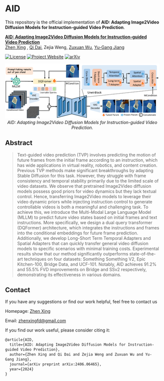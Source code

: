 # AID

This repository is the official implementation of **AID: Adapting Image2Video Diffusion Models for Instruction-guided Video Prediction**.

**[AID: Adapting Image2Video Diffusion Models for Instruction-guided Video Prediction](https://arxiv.org/abs/2406.06465)**
<br/>
[Zhen Xing](https://chenhsing.github.io/) , [Qi Dai](https://scholar.google.com/citations?user=NSJY12IAAAAJ), Zejia Weng, [Zuxuan Wu](https://zxwu.azurewebsites.net/), [Yu-Gang Jiang](https://scholar.google.com/citations?user=f3_FP8AAAAAJ&hl=zh-CN)
<br/>

[![License](https://img.shields.io/badge/License-Apache%202.0-blue.svg)](https://opensource.org/licenses/Apache-2.0) [![Project Website](https://img.shields.io/badge/Project-Website-orange)](https://chenhsing.github.io/AID/) [![arXiv](https://img.shields.io/badge/arXiv-2406.06465-b31b1b.svg)](https://arxiv.org/abs/2406.06465)

<p align="center">
<img src="pipeline.png" width="1080px"/>  
<br>
<em>AID: Adapting Image2Video Diffusion Models for Instruction-guided Video Prediction.</em>
</p>


## Abstract
> Text-guided video prediction (TVP) involves predicting the motion of future frames from the initial frame according to an instruction, which has wide applications in virtual reality, robotics, and content creation. Previous TVP methods make significant breakthroughs by adapting Stable Diffusion for this task. However, they struggle with frame consistency and temporal stability primarily due to the limited scale of video datasets. We observe that pretrained Image2Video diffusion models possess good priors for video dynamics but they lack textual control. Hence, transferring Image2Video models to leverage their video dynamic priors while injecting instruction control to generate controllable videos is both a meaningful and challenging task. To achieve this, we introduce the Multi-Modal Large Language Model (MLLM) to predict future video states based on initial frames and text instructions. More specifically, we design a dual query transformer (DQFormer) architecture, which integrates the instructions and frames into the conditional embeddings for future frame prediction. Additionally, we develop Long-Short Term Temporal Adapters and Spatial Adapters that can quickly transfer general video diffusion models to specific scenarios with minimal training costs. Experimental results show that our method significantly outperforms state-of-the-art techniques on four datasets: Something Something V2, Epic Kitchen-100, Bridge Data, and UCF-101. Notably, AID achieves 91.2% and 55.5% FVD improvements on Bridge and SSv2 respectively, demonstrating its effectiveness in various domains.

## Contact
If you have any suggestions or find our work helpful, feel free to contact us

Homepage: [Zhen Xing](https://chenhsing.github.io)

Email: zhenxingfd@gmail.com


If you find our work useful, please consider citing it:

```
@article{AID,
  title={AID: Adapting Image2Video Diffusion Models for Instruction-guided Video Prediction},
  author={Zhen Xing and Qi Dai and Zejia Weng and Zuxuan Wu and Yu-Gang Jiang}, 
  journal={arXiv preprint arXiv:2406.06465},
  year={2024}
}
```
